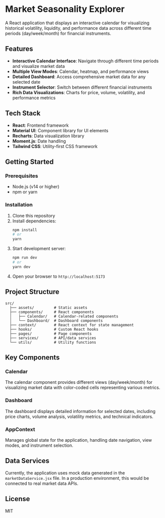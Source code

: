 # Market Seasonality Explorer

A React application that displays an interactive calendar for visualizing historical volatility, liquidity, and performance data across different time periods (day/week/month) for financial instruments.

## Features

- **Interactive Calendar Interface**: Navigate through different time periods and visualize market data
- **Multiple View Modes**: Calendar, heatmap, and performance views
- **Detailed Dashboard**: Access comprehensive market data for any selected date
- **Instrument Selector**: Switch between different financial instruments
- **Rich Data Visualizations**: Charts for price, volume, volatility, and performance metrics

## Tech Stack

- **React**: Frontend framework
- **Material UI**: Component library for UI elements
- **Recharts**: Data visualization library
- **Moment.js**: Date handling
- **Tailwind CSS**: Utility-first CSS framework

## Getting Started

### Prerequisites

- Node.js (v14 or higher)
- npm or yarn

### Installation

1. Clone this repository
2. Install dependencies:
   ```bash
   npm install
   # or
   yarn
   ```
3. Start development server:
   ```bash
   npm run dev
   # or
   yarn dev
   ```
4. Open your browser to `http://localhost:5173`

## Project Structure

```
src/
  ├── assets/         # Static assets
  ├── components/     # React components
  │   ├── Calendar/   # Calendar-related components
  │   └── Dashboard/  # Dashboard components
  ├── context/        # React context for state management
  ├── hooks/          # Custom React hooks
  ├── pages/          # Page components
  ├── services/       # API/data services
  └── utils/          # Utility functions
```

## Key Components

### Calendar
The calendar component provides different views (day/week/month) for visualizing market data with color-coded cells representing various metrics.

### Dashboard
The dashboard displays detailed information for selected dates, including price charts, volume analysis, volatility metrics, and technical indicators.

### AppContext
Manages global state for the application, handling date navigation, view modes, and instrument selection.

## Data Services

Currently, the application uses mock data generated in the `marketDataService.jsx` file. In a production environment, this would be connected to real market data APIs.

## License

MIT
